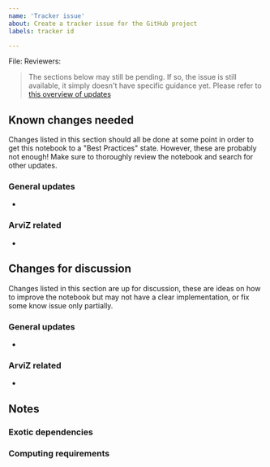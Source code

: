 ```yaml
---
name: 'Tracker issue'
about: Create a tracker issue for the GitHub project
labels: tracker id

---
```


File:
Reviewers:

> The sections below may still be pending. If so, the issue is still available, it simply doesn't
> have specific guidance yet. Please refer to [this overview of updates](https://github.com/pymc-devs/pymc-examples/wiki/Notebook-updates-overview)

## Known changes needed
Changes listed in this section should all be done at some point in order to get this
notebook to a "Best Practices" state. However, these are probably not enough!
Make sure to thoroughly review the notebook and search for other updates.

### General updates
*

### ArviZ related
*

## Changes for discussion
Changes listed in this section are up for discussion, these are ideas on how to improve
the notebook but may not have a clear implementation, or fix some know issue only partially.

### General updates
*

### ArviZ related
*

## Notes

### Exotic dependencies

### Computing requirements
